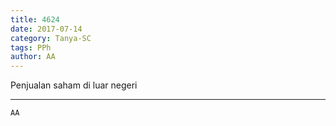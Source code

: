 ```yaml
---
title: 4624
date: 2017-07-14
category: Tanya-SC
tags: PPh
author: AA
---
```


Penjualan saham di luar negeri

---



`AA`
